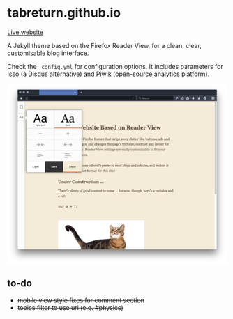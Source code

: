 # tabreturn.github.io
[Live website](https://tabreturn.github.io/)

A Jekyll theme based on the Firefox Reader View, for a clean, clear,
customisable blog interface.

Check the ``_config.yml`` for configuration options. It includes parameters for
Isso (a Disqus alternative) and Piwik (open-source analytics platform).

![screenshot](screenshot.png)

## to-do
* ~~mobile view style fixes for comment section~~
* ~~topics filter to use url (e.g. #physics)~~

